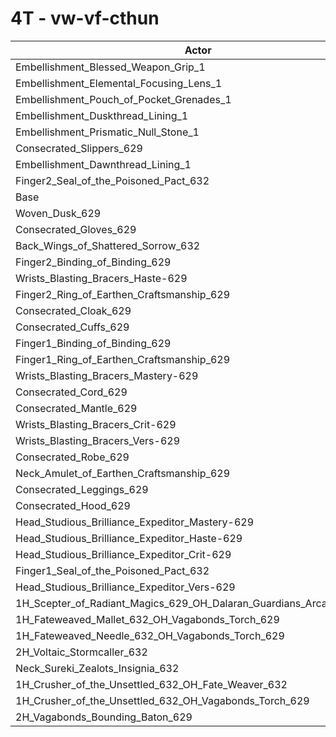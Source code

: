 # 4T - vw-vf-cthun
| Actor | DPS | Increase |
|---|:---:|:---:|
|Embellishment_Blessed_Weapon_Grip_1|2219280|0.27%|
|Embellishment_Elemental_Focusing_Lens_1|2218402|0.23%|
|Embellishment_Pouch_of_Pocket_Grenades_1|2214963|0.07%|
|Embellishment_Duskthread_Lining_1|2214395|0.05%|
|Embellishment_Prismatic_Null_Stone_1|2214332|0.04%|
|Consecrated_Slippers_629|2214331|0.04%|
|Embellishment_Dawnthread_Lining_1|2214107|0.03%|
|Finger2_Seal_of_the_Poisoned_Pact_632|2213569|0.01%|
|Base|2213354|0.00%|
|Woven_Dusk_629|2210821|-0.11%|
|Consecrated_Gloves_629|2210773|-0.12%|
|Back_Wings_of_Shattered_Sorrow_632|2210084|-0.15%|
|Finger2_Binding_of_Binding_629|2209880|-0.16%|
|Wrists_Blasting_Bracers_Haste-629|2209691|-0.17%|
|Finger2_Ring_of_Earthen_Craftsmanship_629|2209231|-0.19%|
|Consecrated_Cloak_629|2209159|-0.19%|
|Consecrated_Cuffs_629|2209076|-0.19%|
|Finger1_Binding_of_Binding_629|2208791|-0.21%|
|Finger1_Ring_of_Earthen_Craftsmanship_629|2208650|-0.21%|
|Wrists_Blasting_Bracers_Mastery-629|2207038|-0.29%|
|Consecrated_Cord_629|2206596|-0.31%|
|Consecrated_Mantle_629|2205965|-0.33%|
|Wrists_Blasting_Bracers_Crit-629|2205887|-0.34%|
|Wrists_Blasting_Bracers_Vers-629|2204464|-0.40%|
|Consecrated_Robe_629|2204448|-0.40%|
|Neck_Amulet_of_Earthen_Craftsmanship_629|2201677|-0.53%|
|Consecrated_Leggings_629|2201622|-0.53%|
|Consecrated_Hood_629|2200861|-0.56%|
|Head_Studious_Brilliance_Expeditor_Mastery-629|2199868|-0.61%|
|Head_Studious_Brilliance_Expeditor_Haste-629|2198274|-0.68%|
|Head_Studious_Brilliance_Expeditor_Crit-629|2193714|-0.89%|
|Finger1_Seal_of_the_Poisoned_Pact_632|2193350|-0.90%|
|Head_Studious_Brilliance_Expeditor_Vers-629|2193216|-0.91%|
|1H_Scepter_of_Radiant_Magics_629_OH_Dalaran_Guardians_Arcanotool_632|2184223|-1.32%|
|1H_Fateweaved_Mallet_632_OH_Vagabonds_Torch_629|2170951|-1.92%|
|1H_Fateweaved_Needle_632_OH_Vagabonds_Torch_629|2170731|-1.93%|
|2H_Voltaic_Stormcaller_632|2161662|-2.34%|
|Neck_Sureki_Zealots_Insignia_632|2130832|-3.73%|
|1H_Crusher_of_the_Unsettled_632_OH_Fate_Weaver_632|1861418|-15.90%|
|1H_Crusher_of_the_Unsettled_632_OH_Vagabonds_Torch_629|1857246|-16.09%|
|2H_Vagabonds_Bounding_Baton_629|1797129|-18.81%|

